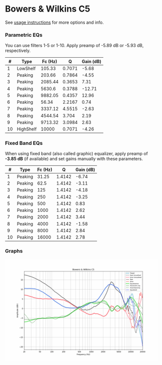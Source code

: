 # Bowers & Wilkins C5
See [usage instructions](https://github.com/jaakkopasanen/AutoEq#usage) for more options and info.

### Parametric EQs
You can use filters 1-5 or 1-10. Apply preamp of -5.89 dB or -5.93 dB, respectively.

|   # | Type      |   Fc (Hz) |      Q |   Gain (dB) |
|-----|-----------|-----------|--------|-------------|
|   1 | LowShelf  |    105.33 | 0.7071 |       -5.68 |
|   2 | Peaking   |    203.66 | 0.7864 |       -4.55 |
|   3 | Peaking   |   2085.44 | 0.3653 |        7.31 |
|   4 | Peaking   |   5630.6  | 0.3788 |      -12.71 |
|   5 | Peaking   |   9882.05 | 0.4357 |       12.96 |
|   6 | Peaking   |     56.34 | 2.2167 |        0.74 |
|   7 | Peaking   |   3337.12 | 4.5515 |       -2.63 |
|   8 | Peaking   |   4544.54 | 3.704  |        2.19 |
|   9 | Peaking   |   9713.32 | 3.0984 |        2.63 |
|  10 | HighShelf |  10000    | 0.7071 |       -4.26 |

### Fixed Band EQs
When using fixed band (also called graphic) equalizer, apply preamp of **-3.85 dB** (if available) and set gains manually with these parameters.

|   # | Type    |   Fc (Hz) |      Q |   Gain (dB) |
|-----|---------|-----------|--------|-------------|
|   1 | Peaking |     31.25 | 1.4142 |       -6.74 |
|   2 | Peaking |     62.5  | 1.4142 |       -3.11 |
|   3 | Peaking |    125    | 1.4142 |       -4.18 |
|   4 | Peaking |    250    | 1.4142 |       -3.25 |
|   5 | Peaking |    500    | 1.4142 |        0.83 |
|   6 | Peaking |   1000    | 1.4142 |        2.62 |
|   7 | Peaking |   2000    | 1.4142 |        3.44 |
|   8 | Peaking |   4000    | 1.4142 |       -1.58 |
|   9 | Peaking |   8000    | 1.4142 |        2.84 |
|  10 | Peaking |  16000    | 1.4142 |        2.78 |

### Graphs
![](./Bowers%20&%20Wilkins%20C5.png)
